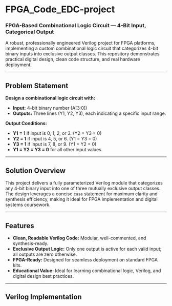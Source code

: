 # FPGA_Code_EDC-project
### FPGA-Based Combinational Logic Circuit — 4-Bit Input, Categorical Output

A robust, professionally engineered Verilog project for FPGA platforms, implementing a custom combinational logic circuit that categorizes 4-bit binary inputs into exclusive output classes. This repository demonstrates practical digital design, clean code structure, and real hardware deployment.

---

## Problem Statement

**Design a combinational logic circuit with:**
- **Input:** 4-bit binary number (A[3:0])
- **Outputs:** Three lines (Y1, Y2, Y3), each indicating a specific input range.

**Output Conditions:**
- **Y1 = 1** if input is 0, 1, 2, or 3. (Y2 = Y3 = 0)
- **Y2 = 1** if input is 4, 5, or 6. (Y1 = Y3 = 0)
- **Y3 = 1** if input is 7, 8, or 9. (Y1 = Y2 = 0)
- **Y1 = Y2 = Y3 = 0** for all other input values.

---

## Solution Overview

This project delivers a fully parameterized Verilog module that categorizes any 4-bit binary input into one of three mutually exclusive output classes. The design leverages a concise `case` statement for maximum clarity and synthesis efficiency, making it ideal for FPGA implementation and digital systems coursework.

---

## Features

- **Clean, Readable Verilog Code:** Modular, well-commented, and synthesis-ready.
- **Exclusive Output Logic:** Only one output is active for each valid input; all outputs are zero otherwise.
- **FPGA-Ready:** Designed for seamless deployment on standard FPGA kits.
- **Educational Value:** Ideal for learning combinational logic, Verilog, and digital design best practices.

---

## Verilog Implementation


 
